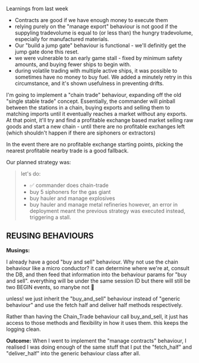 Learnings from last week

* Contracts are good if we have enough money to execute them
* relying purely on the "manage export" behaviour is not good if the suppyling tradevolume is equal to (or less than) the hungry tradevolume, especially for manufactured materials.
* Our "build a jump gate" behaviour is functional - we'll definitly get the jump gate done this reset.
* we were vulnerable to an early game stall - fixed by minimum safety amounts, and buying fewer ships to begin with.
* during volatile trading with multiple active ships, it was possible to sometimes have no money to buy fuel. We added a minutely retry in this circumstance, and it's shown usefulness in preventing drifts.



I'm going to implement a "chain trade" behaviour, expanding off the old "single stable trade" concept. Essentially, the commander will pinball between the stations in a chain, buying exports and selling them to matching imports until it eventually reaches a market without any exports. At that point, it'll try and find a profitable exchange based market selling raw goods and start a new chain - until there are no profitable exchanges left (which shouldn't happen if there are siphoners or extractors)

In the event there are no profitable exchange starting points, picking the nearest profitable nearby trade is a good fallback.

Our planned strategy was: 
> let's do:
> * ✅ commander does chain-trade
> * buy 5 siphoners for the gas giant
> * buy hauler and manage explosives 
> * buy hauler and manage metal refineries
however, an error in deployment meant the previous strategy was executed instead, triggering a stall.


## REUSING BEHAVIOURS
**Musings:**

I already have a good "buy and sell" behaviour. Why not use the chain behaviour like a micro conductor? it can determine where we're at, consult the DB, and then feed that information into the behaviour params for "buy and sell". everything will be under the same session ID but there will still be two BEGIN events, so manybe not :thinking:

unless!
we just inherit the "buy_and_sell" behaviour instead of "generic behaviour" and use the fetch half and deliver half methods respectively. 

Rather than having the Chain_Trade behaviour call buy_and_sell, it just has access to those methods and flexibility in how it uses them.
this keeps the logging clean.

**Outcome:**
When I went to implement the "manage contracts" behaviour, I realised I was doing enough of the same stuff that I put the "fetch_half" and "deliver_half" into the generic behaviour class after all.